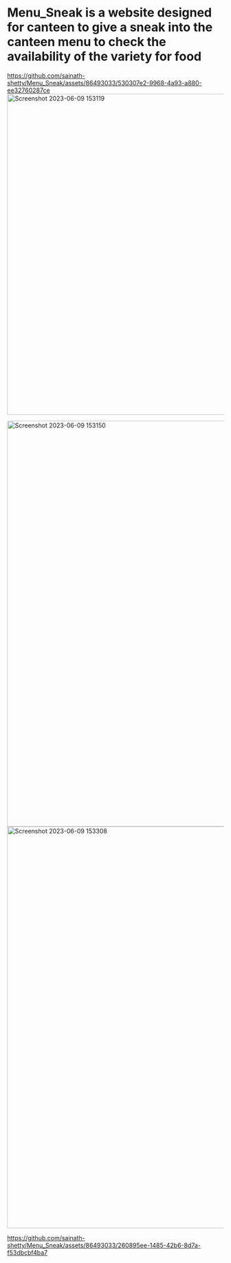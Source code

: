 # Menu_Sneak is a website designed for canteen to give a sneak into the canteen menu to check the availability of the variety for food


https://github.com/sainath-shetty/Menu_Sneak/assets/86493033/530307e2-9968-4a93-a880-ee32760287ce
<img width="746" alt="Screenshot 2023-06-09 153119" src="https://github.com/sainath-shetty/Menu_Sneak/assets/86493033/03b4e9a6-f9c2-49fc-aae5-8f89bfcbdbf9">

<img width="943" alt="Screenshot 2023-06-09 153150" src="https://github.com/sainath-shetty/Menu_Sneak/assets/86493033/95066ec8-acda-4b59-a55a-ae86b9a91a01">
<img width="934" alt="Screenshot 2023-06-09 153308" src="https://github.com/sainath-shetty/Menu_Sneak/assets/86493033/c76653be-be5e-4d01-bc63-0e16354a2fde">


https://github.com/sainath-shetty/Menu_Sneak/assets/86493033/260895ee-1485-42b6-8d7a-f53dbcbf4ba7


